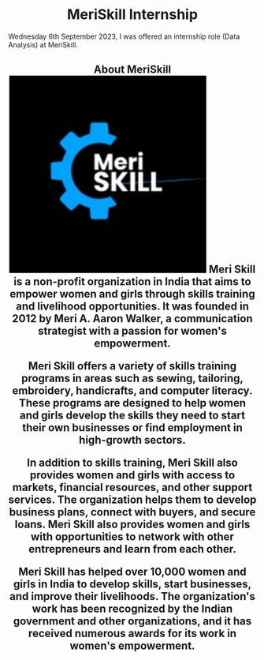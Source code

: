 <h1 align = 'center'> MeriSkill Internship
</h1>

Wednesday 6th September 2023, I was offered an internship role (Data Analysis) at MeriSkill.
<h2 align ='center'> About MeriSkill
<img src="https://github.com/Gbekoilias/MeriSkills/blob/main/Week%201/Meri%20Skill%20Logo.jpg" alt="Description of the image" width = 400 height = 400>
Meri Skill is a non-profit organization in India that aims to empower women and girls through skills training and livelihood opportunities. It was founded in 2012 by Meri A. Aaron Walker, a communication strategist with a passion for women's empowerment.

Meri Skill offers a variety of skills training programs in areas such as sewing, tailoring, embroidery, handicrafts, and computer literacy. These programs are designed to help women and girls develop the skills they need to start their own businesses or find employment in high-growth sectors.

In addition to skills training, Meri Skill also provides women and girls with access to markets, financial resources, and other support services. The organization helps them to develop business plans, connect with buyers, and secure loans. Meri Skill also provides women and girls with opportunities to network with other entrepreneurs and learn from each other.

Meri Skill has helped over 10,000 women and girls in India to develop skills, start businesses, and improve their livelihoods. The organization's work has been recognized by the Indian government and other organizations, and it has received numerous awards for its work in women's empowerment.
